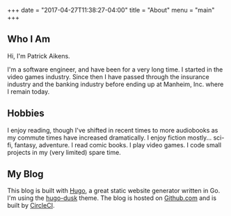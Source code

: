 +++
date = "2017-04-27T11:38:27-04:00"
title = "About"
menu = "main"
+++

## Who I Am

Hi, I'm Patrick Aikens.

I'm a software engineer, and have been for a very long time. I started in the
video games industry. Since then I have passed through the insurance industry
and the banking industry before ending up at Manheim, Inc. where I remain today.

## Hobbies

I enjoy reading, though I've shifted in recent times to more audiobooks as my
commute times have increased dramatically. I enjoy fiction mostly... sci-fi,
fantasy, adventure. I read comic books. I play video games. I code small
projects in my (very limited) spare time.

## My Blog

This blog is built with [Hugo](https://gohugo.io/), a great static website
generator written in Go. I'm using the
[hugo-dusk](https://themes.gohugo.io/hugo-dusk/) theme. The blog is hosted on
[Github.com](https://github.com/duckpuppy/duckpuppy.com) and is built by
[CircleCI](https://circleci.com/).
